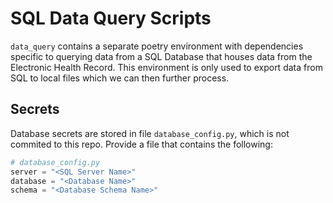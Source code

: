 # SQL Data Query Scripts

`data_query` contains a separate poetry environment with dependencies specific to querying data from a SQL Database that houses data from the Electronic Health Record.  This environment is only used to export data from SQL to local files which we can then further process.
## Secrets

Database secrets are stored in file `database_config.py`, which is not commited to this repo.  Provide a file that contains the following:

```python
# database_config.py
server = "<SQL Server Name>"
database = "<Database Name>"
schema = "<Database Schema Name>"
```
